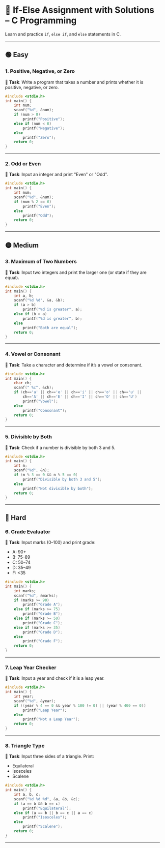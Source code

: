 # 🎯 If-Else Assignment with Solutions – C Programming

Learn and practice `if`, `else if`, and `else` statements in C.

---

## 🟢 Easy

### 1. Positive, Negative, or Zero  
🧠 **Task**: Write a program that takes a number and prints whether it is positive, negative, or zero.

```c
#include <stdio.h>
int main() {
    int num;
    scanf("%d", &num);
    if (num > 0)
        printf("Positive");
    else if (num < 0)
        printf("Negative");
    else
        printf("Zero");
    return 0;
}
```

---

### 2. Odd or Even  
🧠 **Task**: Input an integer and print "Even" or "Odd".

```c
#include <stdio.h>
int main() {
    int num;
    scanf("%d", &num);
    if (num % 2 == 0)
        printf("Even");
    else
        printf("Odd");
    return 0;
}
```

---

## 🟡 Medium

### 3. Maximum of Two Numbers  
🧠 **Task**: Input two integers and print the larger one (or state if they are equal).

```c
#include <stdio.h>
int main() {
    int a, b;
    scanf("%d %d", &a, &b);
    if (a > b)
        printf("%d is greater", a);
    else if (b > a)
        printf("%d is greater", b);
    else
        printf("Both are equal");
    return 0;
}
```

---

### 4. Vowel or Consonant  
🧠 **Task**: Take a character and determine if it’s a vowel or consonant.

```c
#include <stdio.h>
int main() {
    char ch;
    scanf(" %c", &ch);
    if (ch=='a' || ch=='e' || ch=='i' || ch=='o' || ch=='u' ||
        ch=='A' || ch=='E' || ch=='I' || ch=='O' || ch=='U')
        printf("Vowel");
    else
        printf("Consonant");
    return 0;
}
```

---

### 5. Divisible by Both  
🧠 **Task**: Check if a number is divisible by both 3 and 5.

```c
#include <stdio.h>
int main() {
    int n;
    scanf("%d", &n);
    if (n % 3 == 0 && n % 5 == 0)
        printf("Divisible by both 3 and 5");
    else
        printf("Not divisible by both");
    return 0;
}
```

---

## 🔴 Hard

### 6. Grade Evaluator  
🧠 **Task**: Input marks (0–100) and print grade:
- A: 90+
- B: 75–89
- C: 50–74
- D: 35–49
- F: <35

```c
#include <stdio.h>
int main() {
    int marks;
    scanf("%d", &marks);
    if (marks >= 90)
        printf("Grade A");
    else if (marks >= 75)
        printf("Grade B");
    else if (marks >= 50)
        printf("Grade C");
    else if (marks >= 35)
        printf("Grade D");
    else
        printf("Grade F");
    return 0;
}
```

---

### 7. Leap Year Checker  
🧠 **Task**: Input a year and check if it is a leap year.

```c
#include <stdio.h>
int main() {
    int year;
    scanf("%d", &year);
    if ((year % 4 == 0 && year % 100 != 0) || (year % 400 == 0))
        printf("Leap Year");
    else
        printf("Not a Leap Year");
    return 0;
}
```

---

### 8. Triangle Type  
🧠 **Task**: Input three sides of a triangle. Print:
- Equilateral
- Isosceles
- Scalene

```c
#include <stdio.h>
int main() {
    int a, b, c;
    scanf("%d %d %d", &a, &b, &c);
    if (a == b && b == c)
        printf("Equilateral");
    else if (a == b || b == c || a == c)
        printf("Isosceles");
    else
        printf("Scalene");
    return 0;
}
```

---
